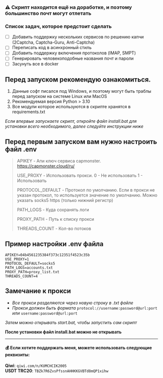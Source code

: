 ### ⚠️ Скрипт находится ещё на доработке, и поэтому большинство почт могут отлетать
### Список задач, которое предстоит сделать
- [ ] Добавить поддержку нескольких сервисов по решению капчи (2Captcha, Captcha-Guru, Anti-Captcha)
- [ ] Переписать код в асинхронный стиль
- [ ] Добавить поддержку включения протоколов (IMAP, SMPT)
- [ ] Генерировать человекоподобные названия почт и пароли
- [ ] Засунуть все в docker 
## Перед запуском рекомендую ознакомиться.

1. Данные софт писался под Windows, и поэтому могут быть траблы перед запуском на системе Linux или MacOS
1. Рекомендуемая версия Python > 3.10
1. Все модули которое используются в скрипте хранятся в requirements.txt

*Если впервые запускаете скрипт, откройте файл install.bat для установки всего необходимого, далее следуйте инструкции ниже*

## Перед первым запуском вам нужно настроить файл .env

>APIKEY - Апи ключ сервиса capmonster. https://capmonster.cloud/ru/
>
>USE_PROXY - Использовать прокси. 0 - Не использовать 1 - Использовать
>
>PROTOCOL_DEFAULT - Протокол по умолчанию. Если в прокси не указан протокол, то используется значение по умолчанию. Можно указать socks5 https (только нижний регистр)
>
>PATH_LOGS - Куда сохранять логи
>
>PROXY_PATH - Путь к списку прокси
>
>THREADS_COUNT - Кол-во потоков

## Пример настройки .env файла 
```
APIKEY=04b4561235384f373c12351f4523c35b
USE_PROXY=1
PROTOCOL_DEFAULT=socks5
PATH_LOGS=accounts.txt
PROXY_PATH=proxy_list.txt
THREADS_COUNT=4
```

## Замечание к прокси
* *Все прокси разделяются через новую строку в .txt файле*
* *Прокси должен быть формата*
```protocol://username:password@url:port```
*или*
```username:password@url:port```


*Затем можно открывать start.bat, чтобы запустить сам скрипт*

**После установки файл install.bat можно не открывать**
___
#### 💰 Если хотите поддержать меня, можете использовать следующие реквизиты:

**Qiwi**: `qiwi.com/n/KUMCHCIK2005`</br>
**USDT TRC20**: `TBZk7R6ZvsPfssnAHHKKGVBTd8mQP1xihw`</br>
